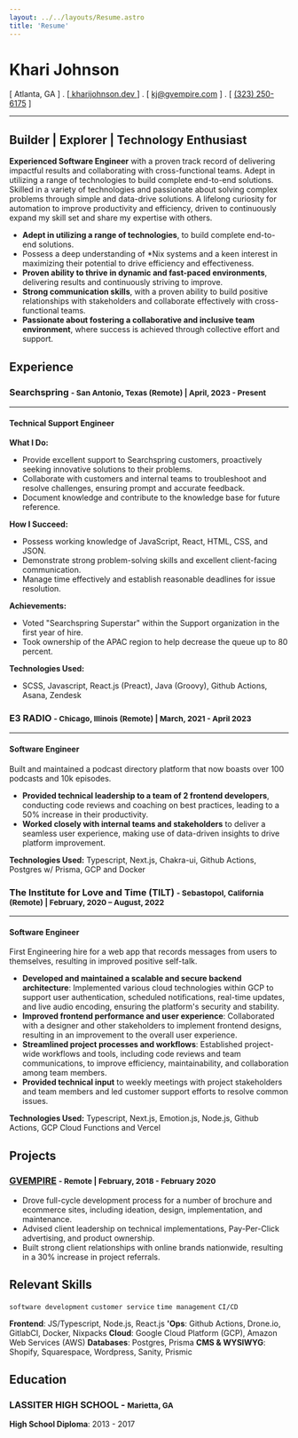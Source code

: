 ```yaml
---
layout: ../../layouts/Resume.astro
title: 'Resume'
---
```


# Khari Johnson

[ Atlanta, GA ] . [[ kharijohnson.dev ](https://kharijohnson.dev)] . [ [kj@gvempire.com](mailto:resume@gvempire.com) ] . [ [(323) 250-6175](telto:+13232506175) ]

<hr class="my-4" />

## Builder | Explorer | Technology Enthusiast

**Experienced Software Engineer** with a proven track record of delivering impactful results and collaborating with cross-functional teams. Adept in utilizing a range of technologies to build complete end-to-end solutions. Skilled in a variety of technologies and passionate about solving complex problems through simple and data-drive solutions. A lifelong curiosity for automation to improve productivity and efficiency, driven to continuously expand my skill set and share my expertise with others.

- **Adept in utilizing a range of technologies**, to build complete end-to-end solutions.
- Possess a deep understanding of \*Nix systems and a keen interest in maximizing their potential to drive efficiency and effectiveness.
- **Proven ability to thrive in dynamic and fast-paced environments**, delivering results and continuously striving to improve.
- **Strong communication skills**, with a proven ability to build positive relationships with stakeholders and collaborate effectively with cross-functional teams.
- **Passionate about fostering a collaborative and inclusive team environment**, where success is achieved through collective effort and support.

## Experience

### Searchspring <small class="font-light">- San Antonio, Texas (Remote) | April, 2023 - Present</small>

<hr class="my-2" />

#### **Technical Support Engineer**

**What I Do:**

- Provide excellent support to Searchspring customers, proactively seeking innovative solutions to their problems.
- Collaborate with customers and internal teams to troubleshoot and resolve challenges, ensuring prompt and accurate feedback.
- Document knowledge and contribute to the knowledge base for future reference.

**How I Succeed:**

- Possess working knowledge of JavaScript, React, HTML, CSS, and JSON.
- Demonstrate strong problem-solving skills and excellent client-facing communication.
- Manage time effectively and establish reasonable deadlines for issue resolution.

**Achievements:**

- Voted "Searchspring Superstar" within the Support organization in the first year of hire.
- Took ownership of the APAC region to help decrease the queue up to 80 percent.

**Technologies Used:**

- SCSS, Javascript, React.js (Preact), Java (Groovy), Github Actions, Asana, Zendesk

### E3 RADIO <small class="font-light">- Chicago, Illinois (Remote) | March, 2021 - April 2023</small>

<hr class="my-2" />

#### **Software Engineer**

Built and maintained a podcast directory platform that now boasts over 100 podcasts and 10k episodes.

- **Provided technical leadership to a team of 2 frontend developers**, conducting code reviews and coaching on best practices, leading to a 50% increase in their productivity.
- **Worked closely with internal teams and stakeholders** to deliver a seamless user experience, making use of data-driven insights to drive platform improvement.

**Technologies Used:** Typescript, Next.js, Chakra-ui, Github Actions, Postgres w/ Prisma, GCP and Docker

### The Institute for Love and Time (TILT) <small class="font-light">- Sebastopol, California (Remote) | February, 2020 – August, 2022 </small>

<hr class="my-2" />

#### **Software Engineer**

First Engineering hire for a web app that records messages from users to themselves, resulting in improved positive self-talk.

- **Developed and maintained a scalable and secure backend architecture**: Implemented various cloud technologies within GCP to support user authentication, scheduled notifications, real-time updates, and live audio encoding, ensuring the platform's security and stability.
- **Improved frontend performance and user experience**: Collaborated with a designer and other stakeholders to implement frontend designs, resulting in an improvement to the overall user experience.
- **Streamlined project processes and workflows**: Established project-wide workflows and tools, including code reviews and team communications, to improve efficiency, maintainability, and collaboration among team members.
- **Provided technical input** to weekly meetings with project stakeholders and team members and led customer support efforts to resolve common issues.

**Technologies Used:** Typescript, Next.js, Emotion.js, Node.js, Github Actions, GCP Cloud Functions and Vercel

<!-- ## Awards & Recognition -->
<!---->
<!-- - Winner TechCrunch Disrupt 2001 -->
<!-- - People Magazine's sexiest man alive at 123 My Address, MyCity, TX -->

## Projects

### [GVEMPIRE](https://gvempire.com) <small class="font-light">- Remote | February, 2018 - February 2020</small>

- Drove full-cycle development process for a number of brochure and ecommerce sites, including ideation, design, implementation, and maintenance.
- Advised client leadership on technical implementations, Pay-Per-Click advertising, and product ownership.
- Built strong client relationships with online brands nationwide, resulting in a 30% increase in project referrals.

<!-- **Electrician's Apprentice** (2019 | Colorado Springs, CO) -->
<!---->
<!-- Through my apprenticeship, I learned the importance of attention to detail and the value of effective communication, both of which have helped me in my work as a software developer. -->
<!---->
<!-- - Gained hands-on experience with electrical systems and learned to safely install and repair wiring, lighting, and electrical equipment -->
<!-- - Developed strong problem-solving skills, honing my ability to diagnose and fix complex electrical issues. -->

<!-- **Sound Technician / Photographer** (2019 | Colorado Springs, CO) -->
<!---->
<!-- As a Sound Technician/Photographer for a local band, I was responsible for setting up, operating, and maintaining the audio and lighting equipment used in live performances. In addition, I was responsible for capturing visually stunning images that showcased the essence of the band. -->
<!---->
<!-- - I gained experience in fast-paced, low-light photography, as well as sound reinforcement and mixing techniques. -->
<!-- - These skills helped the band by providing high-quality, visually stunning images and sound for live performances, enhancing the overall experience for the audience and helping to promote the band. -->

## Relevant Skills

`software development`
`customer service`
`time management`
`CI/CD`

**Frontend**: JS/Typescript, Node.js, React.js
**'Ops**: Github Actions, Drone.io, GitlabCI, Docker, Nixpacks
**Cloud**: Google Cloud Platform (GCP), Amazon Web Services (AWS)
**Databases**: Postgres, Prisma
**CMS & WYSIWYG**: Shopify, Squarespace, Wordpress, Sanity, Prismic

## Education

### LASSITER HIGH SCHOOL - <small class="font-light">Marietta, GA</small>

**High School Diploma**: 2013 - 2017
